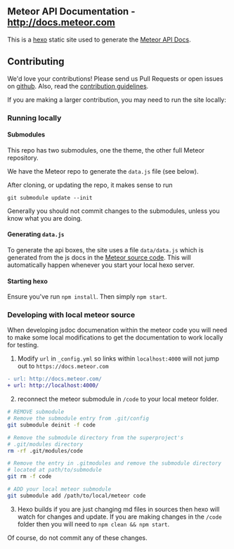 ## Meteor API Documentation - http://docs.meteor.com

This is a [hexo](https://hexo.io) static site used to generate the [Meteor API Docs](http://docs.meteor.com).

## Contributing

We'd love your contributions! Please send us Pull Requests or open issues on [github](https://github.com/meteor/docs). Also, read the [contribution guidelines](https://github.com/meteor/docs/blob/master/Contributing.md).

If you are making a larger contribution, you may need to run the site locally:

### Running locally

#### Submodules

This repo has two submodules, one the theme, the other full Meteor repository.

We have the Meteor repo to generate the `data.js` file (see below).

After cloning, or updating the repo, it makes sense to run

```
git submodule update --init
```

Generally you should not commit changes to the submodules, unless you know what you are doing.

#### Generating `data.js`

To generate the api boxes, the site uses a file `data/data.js` which is generated from the js docs in the [Meteor source code](https://github.com/meteor/meteor). This will automatically happen whenever you start your local hexo server.

#### Starting hexo

Ensure you've run `npm install`. Then simply `npm start`.

### Developing with local meteor source

When developing jsdoc documenation within the meteor code you will
need to make some local modifications to get the documentation to work locally for testing.

1. Modify `url` in `_config.yml` so links within `localhost:4000` will not jump out to `https://docs.meteor.com`
```diff
- url: http://docs.meteor.com/
+ url: http://localhost:4000/
```
2. reconnect the meteor submodule in `/code` to your local meteor folder.
```bash
# REMOVE submodule
# Remove the submodule entry from .git/config
git submodule deinit -f code

# Remove the submodule directory from the superproject's
# .git/modules directory
rm -rf .git/modules/code

# Remove the entry in .gitmodules and remove the submodule directory
# located at path/to/submodule
git rm -f code

# ADD your local meteor submodule
git submodule add /path/to/local/meteor code
```

3. Hexo builds if you are just changing md files in sources then
hexo will watch for changes and update.  If you are making changes
in the `/code` folder then you will need to `npm clean && npm start`.

Of course, do not commit any of these changes.